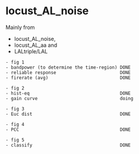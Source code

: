 # locust_AL_noise

Mainly from

- locust_AL_noise,
- locust_AL_aa and
- LALtriple/LAL


```
- fig 1
- bandpower (to determine the time-region) DONE
- reliable response                        DONE
- firerate (avg)                           DONE

- fig 2
- hist-eq                                  DONE
- gain curve                               doing

- fig 3
- Euc dist                                 DONE

- fig 4
- PCC                                      DONE

- fig 5
- classify                                 DONE
```
